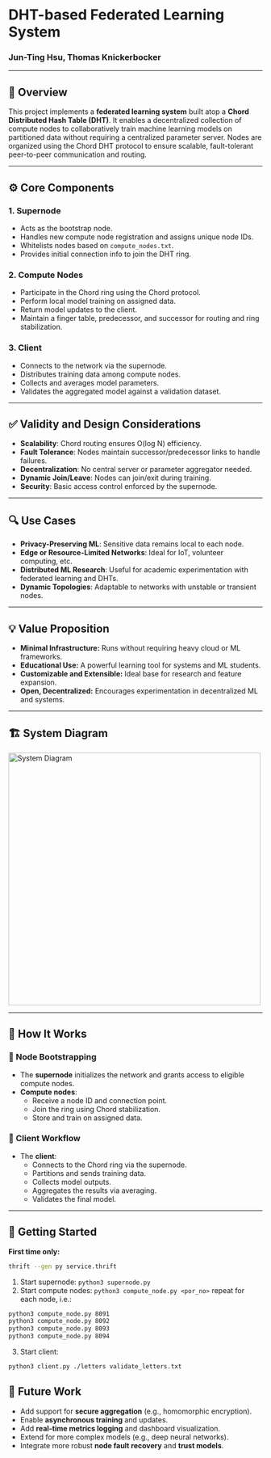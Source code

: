 # DHT-based Federated Learning System  
### Jun-Ting Hsu, Thomas Knickerbocker  

---

## 🧠 Overview

This project implements a **federated learning system** built atop a **Chord Distributed Hash Table (DHT)**. It enables a decentralized collection of compute nodes to collaboratively train machine learning models on partitioned data without requiring a centralized parameter server. Nodes are organized using the Chord DHT protocol to ensure scalable, fault-tolerant peer-to-peer communication and routing.

---

## ⚙️ Core Components

### 1. **Supernode**
- Acts as the bootstrap node.
- Handles new compute node registration and assigns unique node IDs.
- Whitelists nodes based on `compute_nodes.txt`.
- Provides initial connection info to join the DHT ring.

### 2. **Compute Nodes**
- Participate in the Chord ring using the Chord protocol.
- Perform local model training on assigned data.
- Return model updates to the client.
- Maintain a finger table, predecessor, and successor for routing and ring stabilization.

### 3. **Client**
- Connects to the network via the supernode.
- Distributes training data among compute nodes.
- Collects and averages model parameters.
- Validates the aggregated model against a validation dataset.

---

## ✅ Validity and Design Considerations

- **Scalability**: Chord routing ensures O(log N) efficiency.
- **Fault Tolerance**: Nodes maintain successor/predecessor links to handle failures.
- **Decentralization**: No central server or parameter aggregator needed.
- **Dynamic Join/Leave**: Nodes can join/exit during training.
- **Security**: Basic access control enforced by the supernode.

---

## 🔍 Use Cases

- **Privacy-Preserving ML**: Sensitive data remains local to each node.
- **Edge or Resource-Limited Networks**: Ideal for IoT, volunteer computing, etc.
- **Distributed ML Research**: Useful for academic experimentation with federated learning and DHTs.
- **Dynamic Topologies**: Adaptable to networks with unstable or transient nodes.

---

## 💡 Value Proposition

- **Minimal Infrastructure:** Runs without requiring heavy cloud or ML frameworks.  
- **Educational Use:** A powerful learning tool for systems and ML students.  
- **Customizable and Extensible:** Ideal base for research and feature expansion.  
- **Open, Decentralized:** Encourages experimentation in decentralized ML and systems.  

---

## 🏗️ System Diagram

<img src="./DHT%20Diagram.png" alt="System Diagram" title="System Diagram" length="1200" width="500" />

---

## 🔄 How It Works

### 🧭 Node Bootstrapping
- The **supernode** initializes the network and grants access to eligible compute nodes.
- **Compute nodes**:
  - Receive a node ID and connection point.
  - Join the ring using Chord stabilization.
  - Store and train on assigned data.

### 🤝 Client Workflow
- The **client**:
  - Connects to the Chord ring via the supernode.
  - Partitions and sends training data.
  - Collects model outputs.
  - Aggregates the results via averaging.
  - Validates the final model.

---

## 🚀 Getting Started
**First time only:**
```bash
thrift --gen py service.thrift
```
1. Start supernode:
`python3 supernode.py`
2. Start compute nodes:
`python3 compute_node.py <por_no>`
repeat for each node, i.e.:
```bash
python3 compute_node.py 8091
python3 compute_node.py 8092
python3 compute_node.py 8093
python3 compute_node.py 8094 
```
3. Start client:
```bash
python3 client.py ./letters validate_letters.txt
```

## 🔮 Future Work

- Add support for **secure aggregation** (e.g., homomorphic encryption).  
- Enable **asynchronous training** and updates.  
- Add **real-time metrics logging** and dashboard visualization.  
- Extend for more complex models (e.g., deep neural networks).  
- Integrate more robust **node fault recovery** and **trust models**.  
